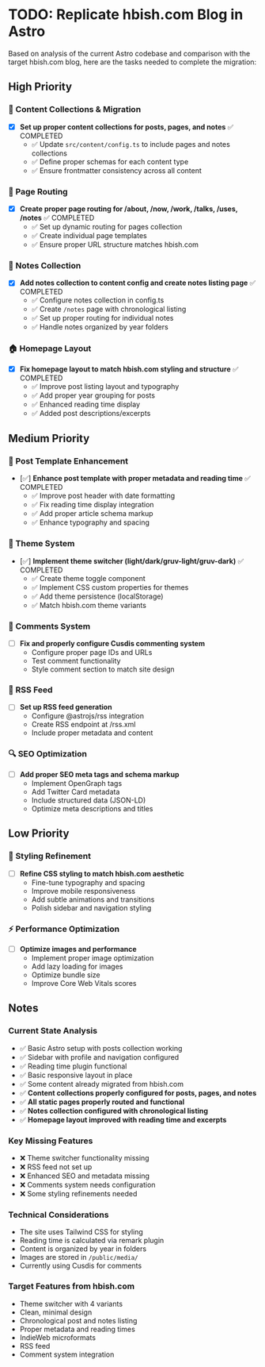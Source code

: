 # TODO: Replicate hbish.com Blog in Astro

Based on analysis of the current Astro codebase and comparison with the target hbish.com blog, here are the tasks needed to complete the migration:

## High Priority

### 🚀 Content Collections & Migration
- [x] **Set up proper content collections for posts, pages, and notes** ✅ COMPLETED
  - ✅ Update `src/content/config.ts` to include pages and notes collections
  - ✅ Define proper schemas for each content type
  - ✅ Ensure frontmatter consistency across all content

### 🔗 Page Routing
- [x] **Create proper page routing for /about, /now, /work, /talks, /uses, /notes** ✅ COMPLETED
  - ✅ Set up dynamic routing for pages collection
  - ✅ Create individual page templates
  - ✅ Ensure proper URL structure matches hbish.com

### 📝 Notes Collection
- [x] **Add notes collection to content config and create notes listing page** ✅ COMPLETED
  - ✅ Configure notes collection in config.ts
  - ✅ Create `/notes` page with chronological listing
  - ✅ Set up proper routing for individual notes
  - ✅ Handle notes organized by year folders

### 🏠 Homepage Layout
- [x] **Fix homepage layout to match hbish.com styling and structure** ✅ COMPLETED
  - ✅ Improve post listing layout and typography
  - ✅ Add proper year grouping for posts
  - ✅ Enhanced reading time display
  - ✅ Added post descriptions/excerpts

## Medium Priority

### 📄 Post Template Enhancement
- [✅] **Enhance post template with proper metadata and reading time** ✅ COMPLETED
  - ✅ Improve post header with date formatting
  - ✅ Fix reading time display integration
  - ✅ Add proper article schema markup
  - ✅ Enhance typography and spacing

### 🎨 Theme System
- [✅] **Implement theme switcher (light/dark/gruv-light/gruv-dark)** ✅ COMPLETED
  - ✅ Create theme toggle component
  - ✅ Implement CSS custom properties for themes
  - ✅ Add theme persistence (localStorage)
  - ✅ Match hbish.com theme variants

### 💬 Comments System
- [ ] **Fix and properly configure Cusdis commenting system**
  - Configure proper page IDs and URLs
  - Test comment functionality
  - Style comment section to match site design

### 📡 RSS Feed
- [ ] **Set up RSS feed generation**
  - Configure @astrojs/rss integration
  - Create RSS endpoint at /rss.xml
  - Include proper metadata and content

### 🔍 SEO Optimization
- [ ] **Add proper SEO meta tags and schema markup**
  - Implement OpenGraph tags
  - Add Twitter Card metadata
  - Include structured data (JSON-LD)
  - Optimize meta descriptions and titles

## Low Priority

### 🎨 Styling Refinement
- [ ] **Refine CSS styling to match hbish.com aesthetic**
  - Fine-tune typography and spacing
  - Improve mobile responsiveness
  - Add subtle animations and transitions
  - Polish sidebar and navigation styling

### ⚡ Performance Optimization
- [ ] **Optimize images and performance**
  - Implement proper image optimization
  - Add lazy loading for images
  - Optimize bundle size
  - Improve Core Web Vitals scores

## Notes

### Current State Analysis
- ✅ Basic Astro setup with posts collection working
- ✅ Sidebar with profile and navigation configured
- ✅ Reading time plugin functional
- ✅ Basic responsive layout in place
- ✅ Some content already migrated from hbish.com
- ✅ **Content collections properly configured for posts, pages, and notes**
- ✅ **All static pages properly routed and functional**
- ✅ **Notes collection configured with chronological listing**
- ✅ **Homepage layout improved with reading time and excerpts**

### Key Missing Features
- ❌ Theme switcher functionality missing
- ❌ RSS feed not set up
- ❌ Enhanced SEO and metadata missing
- ❌ Comments system needs configuration
- ❌ Some styling refinements needed

### Technical Considerations
- The site uses Tailwind CSS for styling
- Reading time is calculated via remark plugin
- Content is organized by year in folders
- Images are stored in `/public/media/`
- Currently using Cusdis for comments

### Target Features from hbish.com
- Theme switcher with 4 variants
- Clean, minimal design
- Chronological post and notes listing
- Proper metadata and reading times
- IndieWeb microformats
- RSS feed
- Comment system integration